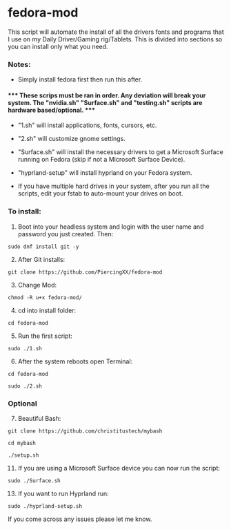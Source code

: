 # fedora-mod
This script will automate the install of all the drivers fonts and programs that I use on my Daily Driver/Gaming rig/Tablets.
This is divided into sections so you can install only what you need.


### Notes:
- Simply install fedora first then run this after.

#### *** These scrips must be ran in order. Any deviation will break your system. The "nvidia.sh" "Surface.sh" and "testing.sh" scripts are hardware based/optional. ***
  
- "1.sh" will install applications, fonts, cursors, etc.

- "2.sh" will customize gnome settings.

- "Surface.sh" will install the necessary drivers to get a Microsoft Surface running on Fedora (skip if not a Microsoft Surface Device).

- "hyprland-setup" will install hyprland on your Fedora system.
  
- If you have multiple hard drives in your system, after you run all the scripts, edit your fstab to auto-mount your drives on boot.


 
### To install:

1. Boot into your headless system and login with the user name and password you just created. Then:

``` sudo dnf install git -y ```


2. After Git installs:

``` git clone https://github.com/PiercingXX/fedora-mod ```


3. Change Mod:

``` chmod -R u+x fedora-mod/ ```


4. cd into install folder:

``` cd fedora-mod ```


5. Run the first script:

``` sudo ./1.sh ```


6. After the system reboots open Terminal:

``` cd fedora-mod ```

``` sudo ./2.sh ```


### **Optional** 


7. Beautiful Bash:

``` git clone https://github.com/christitustech/mybash ```

``` cd mybash ```

``` ./setup.sh ```


11. If you are using a Microsoft Surface device you can now run the script:

``` sudo ./Surface.sh ```


13. If you want to run Hyprland run:

``` sudo ./hyprland-setup.sh ```

If you come across any issues please let me know.



